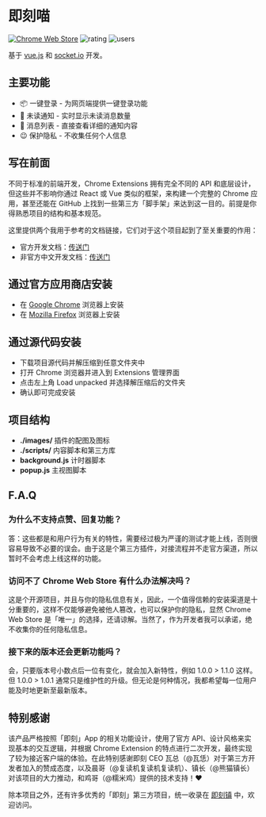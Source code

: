 # 即刻喵

[![Chrome Web Store](https://img.shields.io/chrome-web-store/v/gahlkoaglgmbpjoecaahganpccafojaa.svg)](https://chrome.google.com/webstore/detail/jike-web-qr/gahlkoaglgmbpjoecaahganpccafojaa?hl=zh-CN)
![rating](https://img.shields.io/chrome-web-store/stars/gahlkoaglgmbpjoecaahganpccafojaa.svg)
![users](https://img.shields.io/chrome-web-store/users/gahlkoaglgmbpjoecaahganpccafojaa.svg)

基于 [vue.js](https://cn.vuejs.org/index.html) 和 [socket.io](https://github.com/socketio/socket.io) 开发。

## 主要功能

* 📦 一键登录 - 为网页端提供一键登录功能
* 📡 未读通知 - 实时显示未读消息数量
* 🚀 消息列表 - 直接查看详细的通知内容
* 😉 保护隐私 - 不收集任何个人信息

## 写在前面

不同于标准的前端开发，Chrome Extensions 拥有完全不同的 API 和底层设计，但这些并不影响你通过 React 或 Vue 类似的框架，来构建一个完整的 Chrome 应用，甚至还能在 GitHub 上找到一些第三方「脚手架」来达到这一目的。前提是你得熟悉项目的结构和基本规范。

这里提供两个我用于参考的文档链接，它们对于这个项目起到了至关重要的作用：

* 官方开发文档：[传送门](https://developer.chrome.com/extensions)
* 非官方中文开发文档：[传送门](https://crxdoc-zh.appspot.com/extensions)

## 通过官方应用商店安装

* 在 [Google Chrome](https://chrome.google.com/webstore/detail/即刻喵/gahlkoaglgmbpjoecaahganpccafojaa?hl=zh-CN) 浏览器上安装
* 在 [Mozilla Firefox](https://addons.mozilla.org/zh-CN/firefox/addon/%E5%8D%B3%E5%88%BB%E5%96%B5/) 浏览器上安装

## 通过源代码安装

- 下载项目源代码并解压缩到任意文件夹中
- 打开 Chrome 浏览器并进入到 Extensions 管理界面
- 点击左上角 Load unpacked 并选择解压缩后的文件夹
- 确认即可完成安装

## 项目结构

* **./images/** 插件的配图及图标
* **./scripts/** 内容脚本和第三方库
* **background.js** 计时器脚本
* **popup.js** 主视图脚本

## F.A.Q

### 为什么不支持点赞、回复功能？

答：这些都是和用户行为有关的特性，需要经过极为严谨的测试才能上线，否则很容易导致不必要的误会。由于这是个第三方插件，对接流程并不走官方渠道，所以暂时不会考虑上线这样的功能。

### 访问不了 Chrome Web Store 有什么办法解决吗？

这是个开源项目，并且与你的隐私信息有关，因此，一个值得信赖的安装渠道是十分重要的，这样不仅能够避免被他人篡改，也可以保护你的隐私，显然 Chrome Web Store 是「唯一」的选择，还请谅解。当然了，作为开发者我可以承诺，绝不收集你的任何隐私信息。

### 接下来的版本还会更新功能吗？

会，只要版本号小数点后一位有变化，就会加入新特性，例如 1.0.0 > 1.1.0 这样。但 1.0.0 > 1.0.1 通常只是维护性的升级。但无论是何种情况，我都希望每一位用户能及时地更新至最新版本。

## 特别感谢

该产品严格按照「即刻」App 的相关功能设计，使用了官方 API、设计风格来实现基本的交互逻辑，并根据 Chrome Extension 的特点进行二次开发，最终实现了较为接近客户端的体验。在此特别感谢即刻 CEO 瓦总（@瓦恁）对于第三方开发者加入的赞成态度，以及晨哥（@复读机复读机复读机）、镇长（@熊猫镇长）对该项目的大力推动，和鸡哥（@糯米鸡）提供的技术支持！❤️

除本项目之外，还有许多优秀的「即刻」第三方项目，统一收录在 [即刻镇](https://jike.town/) 中，欢迎访问。